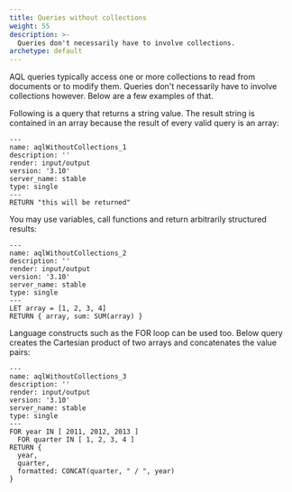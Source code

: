 ```yaml
---
title: Queries without collections
weight: 55
description: >-
  Queries don't necessarily have to involve collections.
archetype: default
---
```

AQL queries typically access one or more collections to read from documents
or to modify them. Queries don't necessarily have to involve collections
however. Below are a few examples of that.

Following is a query that returns a string value. The result string is contained in an array
because the result of every valid query is an array:

```aql
---
name: aqlWithoutCollections_1
description: ''
render: input/output
version: '3.10'
server_name: stable
type: single
---
RETURN "this will be returned"
```

You may use variables, call functions and return arbitrarily structured results:

```aql
---
name: aqlWithoutCollections_2
description: ''
render: input/output
version: '3.10'
server_name: stable
type: single
---
LET array = [1, 2, 3, 4]
RETURN { array, sum: SUM(array) }
```

Language constructs such as the FOR loop can be used too. Below query
creates the Cartesian product of two arrays and concatenates the value pairs:

```aql
---
name: aqlWithoutCollections_3
description: ''
render: input/output
version: '3.10'
server_name: stable
type: single
---
FOR year IN [ 2011, 2012, 2013 ]
  FOR quarter IN [ 1, 2, 3, 4 ]
RETURN {
  year,
  quarter,
  formatted: CONCAT(quarter, " / ", year)
}
```
